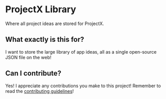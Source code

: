 # ProjectX Library
Where all project ideas are stored for ProjectX.

## What exactly is this for?
I want to store the large library of app ideas, all as a single open-source JSON file on the web!

## Can I contribute?
Yes! I appreciate any contributions you make to this project! Remember to read the [contributing guidelines](https://github.com/hamdivazim/ProjectX/blob/main/CONTRIBUTING.md)!
